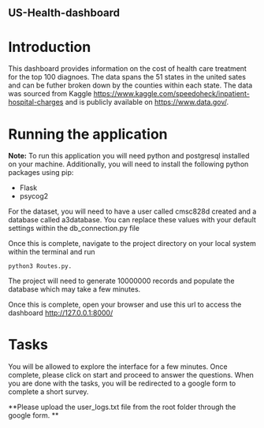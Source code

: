 ## US-Health-dashboard
# Introduction
This dashboard provides information on the cost of health care treatment for the top 100 diagnoes. The data spans the 51 states in the
united sates and can be futher broken down by the counties within each state. The data was sourced from Kaggle https://www.kaggle.com/speedoheck/inpatient-hospital-charges
and is publicly available on https://www.data.gov/.

# Running the application
**Note:** To run this application you will need python and postgresql installed on your machine. 
Additionally, you will need to install the following python packages using pip:
- Flask
- psycog2

For the dataset, you will need to have a user called cmsc828d created and a database called a3database. You can replace these values with your default settings
within the db_connection.py file

Once this is complete, navigate to the project directory on your local system within the terminal and run 

```python3 Routes.py.```

The project will need to generate 10000000 records and populate the database which may take a few minutes. 

Once this is complete, open your browser and use this url to access the dashboard http://127.0.0.1:8000/

# Tasks
You will be allowed to explore the interface for a few minutes. Once complete, please click on start and proceed to answer the questions. When you are done with the tasks, you will be redirected to a google form to complete a short survey.

**Please upload the user_logs.txt file from the root folder through the google form. **

